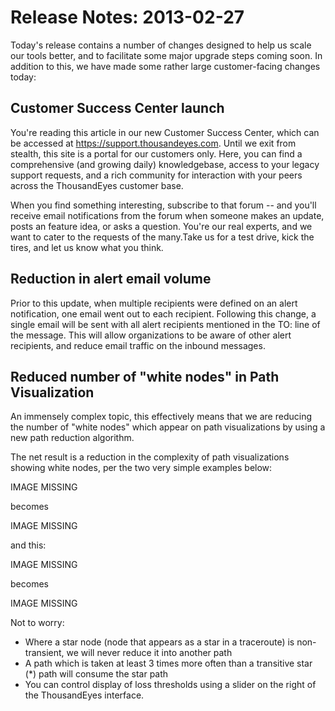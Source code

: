 # Release Notes: 2013-02-27

Today's release contains a number of changes designed to help us scale our tools better, and to facilitate some major upgrade steps coming soon.  In addition to this, we have made some rather large customer-facing changes today:

## Customer Success Center launch

You're reading this article in our new Customer Success Center, which can be accessed at https://support.thousandeyes.com.  Until we exit from stealth, this site is a portal for our customers only.  Here, you can find a comprehensive \(and growing daily\) knowledgebase, access to your legacy support requests, and a rich community for interaction with your peers across the ThousandEyes customer base.  

When you find something interesting, subscribe to that forum -- and you'll receive email notifications from the forum when someone makes an update, posts an feature idea, or asks a question. You're our real experts, and we want to cater to the requests of the many.Take us for a test drive, kick the tires, and let us know what you think.

## Reduction in alert email volume

Prior to this update, when multiple recipients were defined on an alert notification, one email went out to each recipient.  Following this change, a single email will be sent with all alert recipients mentioned in the TO: line of the message.  This will allow organizations to be aware of other alert recipients, and reduce email traffic on the inbound messages.

## Reduced number of "white nodes" in Path Visualization

An immensely complex topic, this effectively means that we are reducing the number of "white nodes" which appear on path visualizations by using a new path reduction algorithm.  

The net result is a reduction in the complexity of path visualizations showing white nodes, per the two very simple examples below:

IMAGE MISSING

becomes

IMAGE MISSING

and this:

IMAGE MISSING

becomes

IMAGE MISSING

Not to worry:

* Where a star node \(node that appears as a star in a traceroute\) is non-transient, we will never reduce it into another path
* A path which is taken at least 3 times more often than a transitive star \(\*\) path will consume the star path 
* You can control display of loss thresholds using a slider on the right of the ThousandEyes interface.

